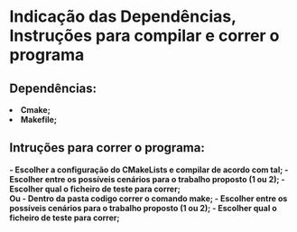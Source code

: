 # Indicação das Dependências, Instruções para compilar e correr o programa
<b>
<h2>Dependências: </h2>
<li>Cmake; </li> 
<li>Makefile; </li> 

<h2>Intruções para correr o programa: </h2>
- Escolher a configuração do CMakeLists e compilar de acordo com tal;
- Escolher entre os possíveis cenários para o trabalho proposto (1 ou 2);
- Escolher qual o ficheiro de teste para correr;
<br>
Ou 
- Dentro da pasta codigo correr o comando make;
- Escolher entre os possíveis cenários para o trabalho proposto (1 ou 2);
- Escolher qual o ficheiro de teste para correr;